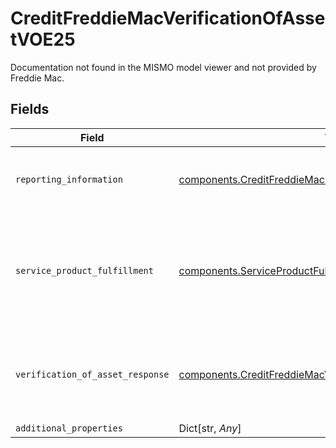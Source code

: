 # CreditFreddieMacVerificationOfAssetVOE25

Documentation not found in the MISMO model viewer and not provided by Freddie Mac.


## Fields

| Field                                                                                                                                      | Type                                                                                                                                       | Required                                                                                                                                   | Description                                                                                                                                |
| ------------------------------------------------------------------------------------------------------------------------------------------ | ------------------------------------------------------------------------------------------------------------------------------------------ | ------------------------------------------------------------------------------------------------------------------------------------------ | ------------------------------------------------------------------------------------------------------------------------------------------ |
| `reporting_information`                                                                                                                    | [components.CreditFreddieMacReportingInformationVOA24](../../models/components/creditfreddiemacreportinginformationvoa24.md)               | :heavy_check_mark:                                                                                                                         | Information about an report identifier and a report name.                                                                                  |
| `service_product_fulfillment`                                                                                                              | [components.ServiceProductFulfillment](../../models/components/serviceproductfulfillment.md)                                               | :heavy_check_mark:                                                                                                                         | A collection of details related to a fulfillment service or product in terms of request, process and result.                               |
| `verification_of_asset_response`                                                                                                           | [components.CreditFreddieMacVerificationOfAssetResponseVOE25](../../models/components/creditfreddiemacverificationofassetresponsevoe25.md) | :heavy_check_mark:                                                                                                                         | Documentation not found in the MISMO model viewer and not provided by Freddie Mac.                                                         |
| `additional_properties`                                                                                                                    | Dict[str, *Any*]                                                                                                                           | :heavy_minus_sign:                                                                                                                         | N/A                                                                                                                                        |